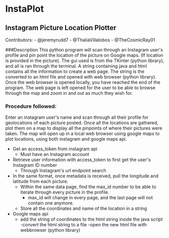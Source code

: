 # InstaPlot

## Instagram Picture Location Plotter

Contributors:
	- @jeremyrudd7
	- @ThaliaVillalobos
	- @TheCosmicRay01


###Description
This python program will scan through an Instagram user's profile and pin point the location of the picture on Google maps. (If location is provided in the picture). The gui used is from the TKinter (python library), and all is ran through the terminal. A string containing java and html contains all the information to create a web page. The string is the converted to an html file and opened with web browser (python library). Once the web browser is opened locally, you have reached the end of the program. The web page is left opened for the user to be able to browse through the map and zoom in and out as much they wish for.


### Procedure followed:

Enter an instagram user's name and scan through all their profile for geolocations of each picture posted.
Once all the locations are gathered, plot them on a map to display all the pinpoints of where their pictures were taken.
The map will open up in a local web browser using google maps to plot locations, using both instagram and google maps api.

- Get an access_token from instagram api 
	- Must have an Instagram account
- Retrieve user information with access_token to first get the user's Instagram ID number
	- Through Instagram's url endpoint search
- In the same format, once metadata is received, pull the longitude and latitude from each picture.
	- Within the same data page, find the max_id number to be able to iterate through every picture in the profile.
		- max_id will change in every page, and the last page will not contain one anymore.
	- Store all the coordinates and name of the location in a string
- Google maps api
	- add the string of coordinates to the html string inside the java script
-convert the html string to a file 
-open the new html file with webbrowser (python library)
